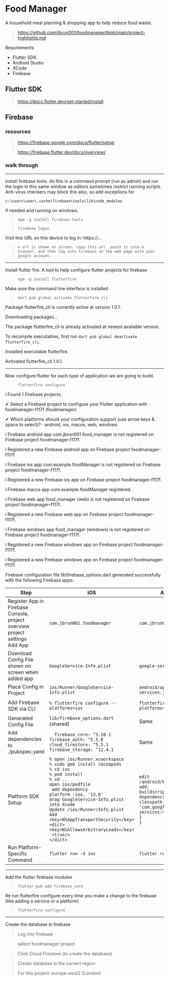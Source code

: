 # Food Manager
A household meal planning & shopping app to help reduce food waste.

> https://github.com/jbrun001/foodmanager/blob/main/project-highlights.md

Requirements
- Flutter SDK
- Android Studio
- XCode
- Firebase

## Flutter SDK

> https://docs.flutter.dev/get-started/install

## Firebase

### resources
> https://firebase.google.com/docs/flutter/setup
> 
> https://firebase.flutter.dev/docs/overview/

### walk through

---

install firebase tools. do this in a command prompt (run as admin) and run the login in this same window as editors sometimes restrict running scripts. Anti-virus checkers may block this also, so add exceptions for 

`c:\users\user\.cache\firebase\tools\lib\node_modules` 

if needed and running on windows.

>```npm -g install firebase-tools```

>```firebase login```

Visit this URL on this device to log in: https://...
>```a url is shown on screen. copy this url. paste it into a browser, and then log into firebase on the web page with your google account.```

---

Install flutter fire. A tool to help configure flutter projects for firebase
>`npm -g install flutterfire`

Make sure the command line interface is installed

>```dart pub global activate flutterfire_cli```

Package flutterfire_cli is currently active at version 1.0.1.

Downloading packages... 

The package flutterfire_cli is already activated at newest available version.

To recompile executables, first run `dart pub global deactivate flutterfire_cli`.

Installed executable flutterfire.

Activated flutterfire_cli 1.0.1.

---

Now configure flutter for each type of application we are going to build.

>```flutterfire configure```

i Found 1 Firebase projects.

✔ Select a Firebase project to configure your Flutter application with · foodmanager-f117f (foodmanager)      

✔ Which platforms should your configuration support (use arrow keys & space to select)? · android, ios, macos, web, windows

i Firebase android app com.jbrun001.food_manager is not registered on Firebase project foodmanager-f117f.     

i Registered a new Firebase android app on Firebase project foodmanager-f117f.

i Firebase ios app com.example.foodManager is not registered on Firebase project foodmanager-f117f.

i Registered a new Firebase ios app on Firebase project foodmanager-f117f.

i Firebase macos app com.example.foodManager registered.

i Firebase web app food_manager (web) is not registered on Firebase project foodmanager-f117f.

i Registered a new Firebase web app on Firebase project foodmanager-f117f.

i Firebase windows app food_manager (windows) is not registered on Firebase project foodmanager-f117f.        

i Registered a new Firebase windows app on Firebase project foodmanager-f117f.

i Registered a new Firebase windows app on Firebase project foodmanager-f117f.

Firebase configuration file lib\firebase_options.dart generated successfully with the following Firebase apps:

| Step                              | iOS                                                       | Android                                                       | Web                                               |
|-----------------------------------|------------------------------------------------------------|----------------------------------------------------------------|---------------------------------------------------|
| Register App in Firebase Console, project overview project settings<br>Add App| `com.jbrun001.foodmanager`                  | `com.jbrun001.foodmanager`                  | No ID needed                                    |
| Download Config File shown on screen when added app            | `GoogleService-Info.plist`                              | `google-services.json`                                     | Not required                                    |
| Place Config in Project          | `ios/Runner/GoogleService-Info.plist`  | `android/app/google-services.json`                            | N/A                                               |
| Add Firebase SDK via CLI         | `% flutterfire configure --platforms=ios`                   | `flutterfire configure --platforms=android`                   | `% flutterfire configure --platforms=web`           |
| Generated Config File            | `lib/firebase_options.dart` (shared)                      | Same                                                          | Same                                              |
| Add dependencies to ./pubspec.yaml         | `  firebase_core: ^3.10.1`<br>`firebase_auth: ^5.5.0`<br>`cloud_firestore: ^5.5.1`<br>`firebase_storage: ^12.4.1` | Same                                                | Same                                              |
| Platform SDK Setup               | `% open ios/Runner.xcworkspace`<br>`% sudo gem install cocoapods`<br>`% cd ios`<br>`% pod install`<br>`% cd ..`<br>`open ios/podfile`<br>` add dependency`<br>`platform :ios, '13.0'`<br>`drag GoogleService-Info.plist into Xcode`<br> `Update /ios/Runner/Info.plist`<br>`Add`<br> `<key>NSAppTransportSecurity</key>`<br>`<dict>`<br>`<key>NSAllowsArbitraryLoads</key>`<br>` <true/>`<br>`</dict>`                  | `edit /android/build.gradle add:`<br>`buildscript {`<br><tab>`dependencies {`<br><tab><tab>`classpath 'com.google.gms:google-services:4.3.15'`<br><tab>`}`<br>`}`                                              |  Automatic via `flutterfire`                    |
| Run Platform-Specific Command    | `flutter run -d ios`                                       | `flutter run -d android`                                      | `flutter run -d chrome`                           |


---

Add the flutter firebase modules

> `flutter pub add firebase_core`

Re run flutterfire configure every time you make a change to the firebase (like adding a service or a platform)

> `flutterfire configure`

---

Create the database in firebase

> Log into firebase

> select foodmanager project

> Click Cloud Firestore (to create the database)

> Create database in the correct region

> For this project: europe-west2 (London)
